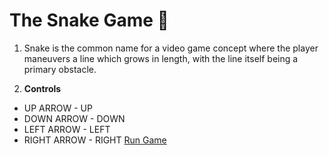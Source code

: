 # The Snake Game 🐍
1. Snake is the common name for a video game concept where the player maneuvers a line which grows in length, with the line itself being a primary obstacle.

2. **Controls**
* UP ARROW - UP
* DOWN ARROW - DOWN
* LEFT ARROW - LEFT 
* RIGHT ARROW - RIGHT
[Run Game](https://rawgit.com/tusharxsharma/The-Snake-Game/master/Snakegame.html)
 
